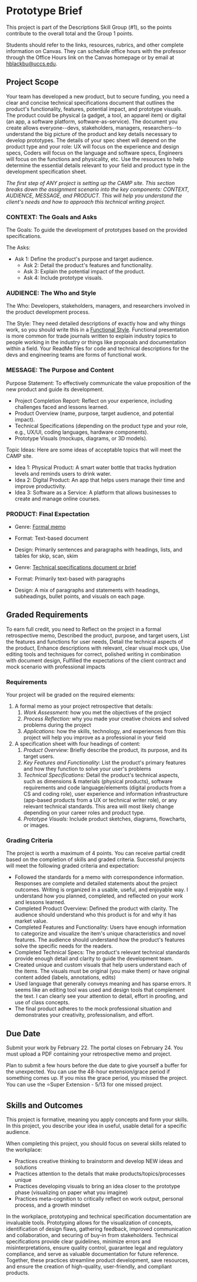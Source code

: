 # Prototype Brief

This project is part of the Descriptions Skill Group (\#1), so the points contribute to the overall total and the Group 1 points.

Students should refer to the links, resources, rubrics, and other complete information on Canvas. They can schedule office hours with the professor through the Office Hours link on the Canvas homepage or by email at hblackbu@uccs.edu. 

## Project Scope

Your team has developed a new product, but to secure funding, you need a clear and concise technical specifications document that outlines the product's functionality, features, potential impact, and prototype visuals. The product could be physical (a gadget, a tool, an apparel item) or digital (an app, a software platform, software-as-service). The document you create allows everyone--devs, stakeholders, managers, researchers--to understand the big picture of the product and key details necessary to develop prototypes. The details of your spec sheet will depend on the product type and your role: UX will focus on the experience and design specs, Coders will focus on the language and software specs, Engineers will focus on the functions and physicality, etc. Use the resources to help determine the essential details relevant to your field and product type in the development specification sheet.  

*The first step of ANY project is setting up the CAMP site. This section breaks down the assignment scenario into the key components: CONTEXT, AUDIENCE, MESSAGE, and PRODUCT. This will help you understand the client's needs and how to approach this technical writing project.*

### CONTEXT: The Goals and Asks

The Goals: To guide the development of prototypes based on the provided specifications.

The Asks:

* Ask 1: Define the product's purpose and target audience.  
  * Ask 2: Detail the product's features and functionality.  
  * Ask 3: Explain the potential impact of the product.  
  * Ask 4: Include prototype visuals.

 

### AUDIENCE: The Who and Style

The Who: Developers, stakeholders, managers, and researchers involved in the product development process.

The Style: They need detailed descriptions of exactly how and why things work, so you should write this in a [Functional Style](https://pressbooks.pub/hayleyinhighered/chapter/intro-to-technical-writing/). Functional presentation is more common for trade journals written to explain industry topics to people working in the industry or things like proposals and documentation within a field. Your ReadMe files for code and technical descriptions for the devs and engineering teams are forms of functional work.

### MESSAGE: The Purpose and Content

Purpose Statement: To effectively communicate the value proposition of the new product and guide its development.

* Project Completion Report: Reflect on your experience, including challenges faced and lessons learned.  
* Product Overview (name, purpose, target audience, and potential impact).  
* Technical Specifications (depending on the product type and your role, e.g., UX/UI, coding languages, hardware components).  
* Prototype Visuals (mockups, diagrams, or 3D models).

Topic Ideas: Here are some ideas of acceptable topics that will meet the CAMP site. 

* Idea 1: Physical Product: A smart water bottle that tracks hydration levels and reminds users to drink water.  
* Idea 2: Digital Product: An app that helps users manage their time and improve productivity.  
* Idea 3: Software as a Service: A platform that allows businesses to create and manage online courses.

### PRODUCT: Final Expectation

* Genre: [Formal memo](https://owl.purdue.edu/owl/subject_specific_writing/professional_technical_writing/memos/parts_of_a_memo.html)  
* Format: Text-based document  
* Design: Primarily sentences and paragraphs with headings, lists, and tables for skip, scan, skim

 

* Genre: [Technical specifications document or brief](https://monday.com/blog/rnd/technical-specification/)  
* Format: Primarily text-based with paragraphs  
* Design: A mix of paragraphs and statements with headings, subheadings, bullet points, and visuals on each page.

 

## Graded Requirements

To earn full credit, you need to Reflect on the project in a formal retrospective memo, Described the product, purpose, and target users, List the features and functions for user needs, Detail the technical aspects of the product, Enhance descriptions with relevant, clear visual mock ups, Use editing tools and techniques for correct, polished writing in combination with document design, Fulfilled the expectations of the client contract and mock scenario with professional impacts

### Requirements

Your project will be graded on the required elements:

1. A formal memo as your project retrospective that details:  
   1. *Work Assessment:* how you met the objectives of the project  
   2. *Process Reflection:* why you made your creative choices and solved problems during the project  
   3. *Applications:* how the skills, technology, and experiences from this project will help you improve as a professional in your field  
2. A specification sheet with four headings of content:  
   1. *Product Overview:* Briefly describe the product, its purpose, and its target users.  
   2. *Key Features and Functionality*: List the product's primary features and how they function to solve your user's problems  
   3. *Technical Specifications:* Detail the product's technical aspects, such as dimensions & materials (physical products), software requirements and code language/elements (digital products from a CS and coding role), user experience and information infrastructure (app-based products from a UX or technical writer role), or any relevant technical standards. This area will most likely change depending on your career roles and product type.  
   4. *Prototype Visuals:* Include product sketches, diagrams, flowcharts, or images.

### Grading Criteria

The project is worth a maximum of 4 points. You can receive partial credit based on the completion of skills and graded criteria. Successful projects will meet the following graded criteria and expectation:

* Followed the standards for a memo with correspondence information. Responses are complete and detailed statements about the project outcomes. Writing is organized in a usable, useful, and enjoyable way. I understand how you planned, completed, and reflected on your work and lessons learned.  
* Completed Product Overview: Defined the product with clarity. The audience should understand who this product is for and why it has market value.	  
* Completed Features and Functionality: Users have enough information to categorize and visualize the item's unique characteristics and novel features. The audience should understand how the product's features solve the specific needs for the readers.	  
* Completed Technical Specs: The product's relevant technical standards provide enough detail and clarity to guide the development team.	  
* Created unique and custom visuals that help users understand each of the items. The visuals must be original (you make them) or have original content added (labels, annotations, edits)	  
* Used language that generally conveys meaning and has sparse errors. It seems like an editing tool was used and design tools that complement the text. I can clearly see your attention to detail, effort in proofing, and use of class concepts.	  
* The final product adheres to the mock professional situation and demonstrates your creativity, professionalism, and effort.	

## Due Date

Submit your work by February 22\. The portal closes on February 24\. You must upload a PDF containing your retrospective memo and project.

Plan to submit a few hours before the due date to give yourself a buffer for the unexpected. You can use the 48-hour extension/grace period if something comes up. If you miss the grace period, you missed the project. You can use the ⭐Super Extension \- 5/13 for one missed project.

## Skills and Outcomes

This project is formative, meaning you apply concepts and form your skills. In this project, you describe your idea in useful, usable detail for a specific audience.

When completing this project, you should focus on several skills related to the workplace:

* Practices creative thinking to brainstorm and develop NEW ideas and solutions  
* Practices attention to the details that make products/topics/processes unique  
* Practices developing visuals to bring an idea closer to the prototype phase (visualizing on paper what you imagine)  
* Practices meta-cognition to critically reflect on work output, personal process, and a growth mindset

In the workplace, prototyping and technical specification documentation are invaluable tools. Prototyping allows for the visualization of concepts, identification of design flaws, gathering feedback, improved communication and collaboration, and securing of buy-in from stakeholders.  Technical specifications provide clear guidelines, minimize errors and misinterpretations, ensure quality control, guarantee legal and regulatory compliance, and serve as valuable documentation for future reference. Together, these practices streamline product development, save resources, and ensure the creation of high-quality, user-friendly, and compliant products.

